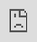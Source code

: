 # API Documentation

<iframe 
  src="https://galadril.github.io/awtrix3/swagger/index.html" 
  width="100%" 
  height="100%" 
  style="border: none; position: absolute; top: 0; left: 0; bottom: 0; right: 0;">
</iframe>
